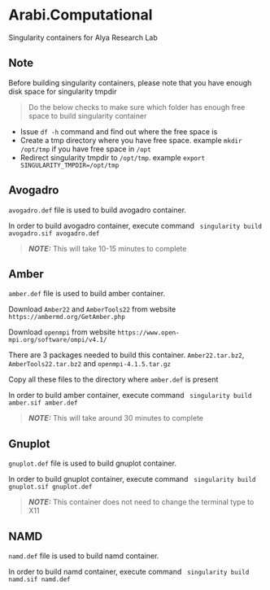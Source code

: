 # Arabi.Computational
Singularity containers for Alya Research Lab

## Note
Before building singularity containers, please note that you have enough disk space for singularity tmpdir

> Do the below checks to make sure which folder has enough free space to build singularity container

* Issue `df -h` command and find out where the free space is
* Create a tmp directory where you have free space. example `mkdir /opt/tmp` if you have free space in `/opt`
* Redirect singularity tmpdir to `/opt/tmp`. example `export SINGULARITY_TMPDIR=/opt/tmp`

## Avogadro
`avogadro.def` file is used to build avogadro container. 

In order to build avogadro container, execute command ` singularity build avogadro.sif avogadro.def`

> **_NOTE:_** This will take 10-15 minutes to complete

## Amber
`amber.def` file is used to build amber container. 

Download `Amber22` and `AmberTools22` from website `https://ambermd.org/GetAmber.php`

Download `openmpi` from website `https://www.open-mpi.org/software/ompi/v4.1/`

There are 3 packages needed to build this container. `Amber22.tar.bz2`, `AmberTools22.tar.bz2` and `openmpi-4.1.5.tar.gz`

Copy all these files to the directory where `amber.def` is present

In order to build amber container, execute command ` singularity build amber.sif amber.def`

> **_NOTE:_** This will take around 30 minutes to complete

## Gnuplot
`gnuplot.def` file is used to build gnuplot container. 

In order to build gnuplot container, execute command ` singularity build gnuplot.sif gnuplot.def`

> **_NOTE:_** This container does not need to change the terminal type to X11

## NAMD
`namd.def` file is used to build namd container. 

In order to build namd container, execute command ` singularity build namd.sif namd.def`



